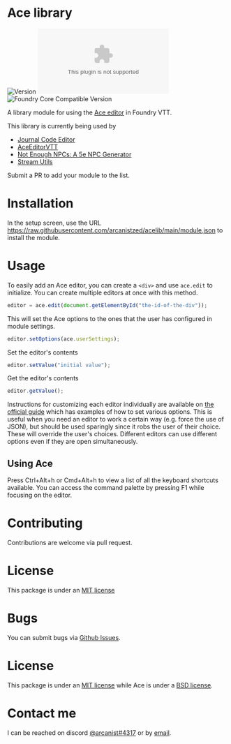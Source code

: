 # Ace library

![Version](https://img.shields.io/github/v/tag/arcanistzed/acelib) ![Latest Release Download Count](https://img.shields.io/github/downloads/arcanistzed/acelib/latest/module.zip?label=Downloads&style=flat-square&color=9b43a8) ![Foundry Core Compatible Version](https://img.shields.io/badge/dynamic/json.svg?url=https%3A%2F%2Fraw.githubusercontent.com%2Farcanistzed%2Facelib%2Fmain%2Fmodule.json&label=Foundry%20Core%20Compatible%20Version&query=$.compatibleCoreVersion&style=flat-square&color=ff6400)

A library module for using the [Ace editor](https://ace.c9.io/) in Foundry VTT.

This library is currently being used by

- [Journal Code Editor](https://foundryvtt.com/packages/jce)
- [AceEditorVTT](https://foundryvtt.com/packages/AceEditorVTT)
- [Not Enough NPCs: A 5e NPC Generator](https://foundryvtt.com/packages/npcgen)
- [Stream Utils](https://foundryvtt.com/packages/0streamutils)

Submit a PR to add your module to the list.

# Installation

In the setup screen, use the URL https://raw.githubusercontent.com/arcanistzed/acelib/main/module.json to install the module.

# Usage

To easily add an Ace editor, you can create a `<div>` and use `ace.edit` to initialize. You can create multiple editors at once with this method.

```js
editor = ace.edit(document.getElementById("the-id-of-the-div"));
```

This will set the Ace options to the ones that the user has configured in module settings.

```js
editor.setOptions(ace.userSettings);
```

Set the editor's contents

```js
editor.setValue("initial value");
```

Get the editor's contents

```js
editor.getValue();
```

Instructions for customizing each editor individually are available on [the official guide](https://ace.c9.io/#nav=howto) which has examples of how to set various options. This is useful when you need an editor to work a certain way (e.g. force the use of JSON), but should be used sparingly since it robs the user of their choice. These will override the user's choices. Different editors can use different options even if they are open simultaneously.

## Using Ace

Press Ctrl+Alt+h or Cmd+Alt+h to view a list of all the keyboard shortcuts available. You can access the command palette by pressing F1 while focusing on the editor.

# Contributing

Contributions are welcome via pull request.

# License

This package is under an [MIT license](LICENSE)

# Bugs

You can submit bugs via [Github Issues](https://github.com/arcanistzed/acelib/issues/new/choose).

# License

This package is under an [MIT license](LICENSE) while Ace is under a [BSD license](https://github.com/ajaxorg/ace/blob/master/LICENSE).

# Contact me

I can be reached on discord [@arcanist#4317](https://discord.com/users/455117777745870860) or by [email](mailto:arcanistzed@gmail.com?subject=Ace%20library%20module%20for%20Foundry%20VTT).
